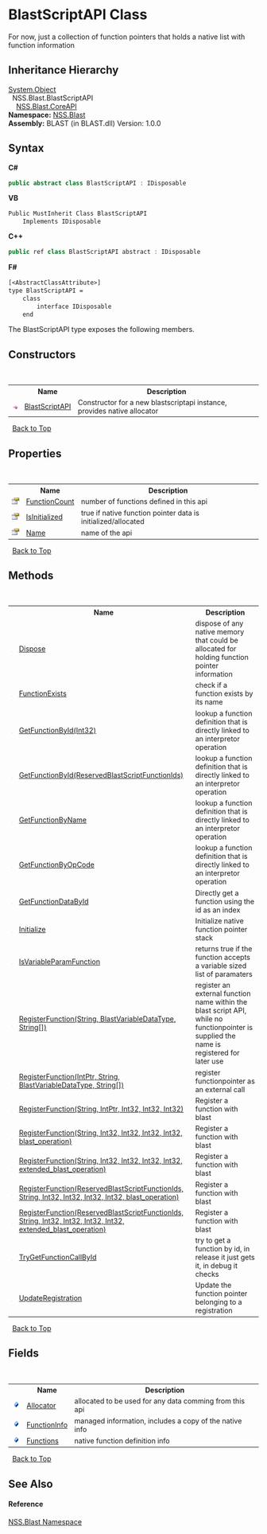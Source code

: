 # BlastScriptAPI Class
 

For now, just a collection of function pointers that holds a native list with function information


## Inheritance Hierarchy
<a href="https://docs.microsoft.com/dotnet/api/system.object" target="_blank" rel="noopener noreferrer">System.Object</a><br />&nbsp;&nbsp;NSS.Blast.BlastScriptAPI<br />&nbsp;&nbsp;&nbsp;&nbsp;<a href="7bedb79d-3cd2-aac6-6689-f4e89d124dce.md">NSS.Blast.CoreAPI</a><br />
**Namespace:**&nbsp;<a href="88b55311-4a89-0894-e27a-e157e443c7f7.md">NSS.Blast</a><br />**Assembly:**&nbsp;BLAST (in BLAST.dll) Version: 1.0.0

## Syntax

**C#**<br />
``` C#
public abstract class BlastScriptAPI : IDisposable
```

**VB**<br />
``` VB
Public MustInherit Class BlastScriptAPI
	Implements IDisposable
```

**C++**<br />
``` C++
public ref class BlastScriptAPI abstract : IDisposable
```

**F#**<br />
``` F#
[<AbstractClassAttribute>]
type BlastScriptAPI =  
    class
        interface IDisposable
    end
```

The BlastScriptAPI type exposes the following members.


## Constructors
&nbsp;<table><tr><th></th><th>Name</th><th>Description</th></tr><tr><td>![Public method](media/pubmethod.gif "Public method")</td><td><a href="0ccc527c-b999-1fd0-59cd-1232364856f2.md">BlastScriptAPI</a></td><td>
Constructor for a new blastscriptapi instance, provides native allocator</td></tr></table>&nbsp;
<a href="#blastscriptapi-class">Back to Top</a>

## Properties
&nbsp;<table><tr><th></th><th>Name</th><th>Description</th></tr><tr><td>![Public property](media/pubproperty.gif "Public property")</td><td><a href="2cc57b49-a977-7244-c0c9-230f077dea6d.md">FunctionCount</a></td><td>
number of functions defined in this api</td></tr><tr><td>![Public property](media/pubproperty.gif "Public property")</td><td><a href="46925b97-5737-6c68-1f95-1b7bac649735.md">IsInitialized</a></td><td>
true if native function pointer data is initialized/allocated</td></tr><tr><td>![Public property](media/pubproperty.gif "Public property")</td><td><a href="414e4dbe-0ee6-1751-a156-43161f8a1dc3.md">Name</a></td><td>
name of the api</td></tr></table>&nbsp;
<a href="#blastscriptapi-class">Back to Top</a>

## Methods
&nbsp;<table><tr><th></th><th>Name</th><th>Description</th></tr><tr><td>![Public method](media/pubmethod.gif "Public method")</td><td><a href="60591324-324a-5e9c-6993-b3f8f3c6d9a2.md">Dispose</a></td><td>
dispose of any native memory that could be allocated for holding function pointer information</td></tr><tr><td>![Public method](media/pubmethod.gif "Public method")</td><td><a href="275d0f4c-f03a-2a02-a249-df590c66278e.md">FunctionExists</a></td><td>
check if a function exists by its name</td></tr><tr><td>![Public method](media/pubmethod.gif "Public method")</td><td><a href="84e82515-9ca9-b3de-108a-bd3da4478ab5.md">GetFunctionById(Int32)</a></td><td>
lookup a function definition that is directly linked to an interpretor operation</td></tr><tr><td>![Public method](media/pubmethod.gif "Public method")</td><td><a href="25aa5b3e-6c8f-cb04-2ae9-bea78269a813.md">GetFunctionById(ReservedBlastScriptFunctionIds)</a></td><td>
lookup a function definition that is directly linked to an interpretor operation</td></tr><tr><td>![Public method](media/pubmethod.gif "Public method")</td><td><a href="f86fa2f4-afa0-128c-78ab-a38c8f5bdf5c.md">GetFunctionByName</a></td><td>
lookup a function definition that is directly linked to an interpretor operation</td></tr><tr><td>![Public method](media/pubmethod.gif "Public method")</td><td><a href="06d621f2-df7f-fe0d-b440-341430411728.md">GetFunctionByOpCode</a></td><td>
lookup a function definition that is directly linked to an interpretor operation</td></tr><tr><td>![Public method](media/pubmethod.gif "Public method")</td><td><a href="f9c1ae84-56ba-770a-a931-b55cb6aac76f.md">GetFunctionDataById</a></td><td>
Directly get a function using the id as an index</td></tr><tr><td>![Public method](media/pubmethod.gif "Public method")</td><td><a href="a6d81abb-21cb-1df4-6d56-766d0cfc2b29.md">Initialize</a></td><td>
Initialize native function pointer stack</td></tr><tr><td>![Public method](media/pubmethod.gif "Public method")</td><td><a href="9889f73c-27eb-5f8f-4eb0-e1beeef6ce88.md">IsVariableParamFunction</a></td><td>
returns true if the function accepts a variable sized list of paramaters</td></tr><tr><td>![Public method](media/pubmethod.gif "Public method")</td><td><a href="75b42d69-3fa2-5d72-8809-f2551acd1aa4.md">RegisterFunction(String, BlastVariableDataType, String[])</a></td><td>
register an external function name within the blast script API, while no functionpointer is supplied the name is registered for later use</td></tr><tr><td>![Public method](media/pubmethod.gif "Public method")</td><td><a href="c3bfc48d-a82b-be48-a780-f0c486a3a8ea.md">RegisterFunction(IntPtr, String, BlastVariableDataType, String[])</a></td><td>
register functionpointer as an external call</td></tr><tr><td>![Public method](media/pubmethod.gif "Public method")</td><td><a href="77aeaf78-08ed-386d-0409-2c60cad56383.md">RegisterFunction(String, IntPtr, Int32, Int32, Int32)</a></td><td>
Register a function with blast</td></tr><tr><td>![Public method](media/pubmethod.gif "Public method")</td><td><a href="095f23d8-9ec0-4ba4-5bc7-239ee9933e0a.md">RegisterFunction(String, Int32, Int32, Int32, Int32, blast_operation)</a></td><td>
Register a function with blast</td></tr><tr><td>![Public method](media/pubmethod.gif "Public method")</td><td><a href="8a2f464c-762f-ecae-1c83-d00adb4bcf6f.md">RegisterFunction(String, Int32, Int32, Int32, Int32, extended_blast_operation)</a></td><td>
Register a function with blast</td></tr><tr><td>![Public method](media/pubmethod.gif "Public method")</td><td><a href="c353cabb-a89d-456d-f2ad-4e8a27b53fc2.md">RegisterFunction(ReservedBlastScriptFunctionIds, String, Int32, Int32, Int32, Int32, blast_operation)</a></td><td>
Register a function with blast</td></tr><tr><td>![Public method](media/pubmethod.gif "Public method")</td><td><a href="a081abea-0b1e-8f3a-2839-c74df67536ca.md">RegisterFunction(ReservedBlastScriptFunctionIds, String, Int32, Int32, Int32, Int32, extended_blast_operation)</a></td><td>
Register a function with blast</td></tr><tr><td>![Public method](media/pubmethod.gif "Public method")</td><td><a href="5028ecdd-4184-5726-2c78-95edeab6e879.md">TryGetFunctionCallById</a></td><td>
try to get a function by id, in release it just gets it, in debug it checks</td></tr><tr><td>![Public method](media/pubmethod.gif "Public method")</td><td><a href="039c3214-55cd-86ea-2b86-009a2c36ef2b.md">UpdateRegistration</a></td><td>
Update the function pointer belonging to a registration</td></tr></table>&nbsp;
<a href="#blastscriptapi-class">Back to Top</a>

## Fields
&nbsp;<table><tr><th></th><th>Name</th><th>Description</th></tr><tr><td>![Public field](media/pubfield.gif "Public field")</td><td><a href="0cc6d233-258c-dfe1-7ab1-8fbb98933846.md">Allocator</a></td><td>
allocated to be used for any data comming from this api</td></tr><tr><td>![Public field](media/pubfield.gif "Public field")</td><td><a href="c0f49090-67a3-8192-1d56-8ee2ac61f059.md">FunctionInfo</a></td><td>
managed information, includes a copy of the native info</td></tr><tr><td>![Public field](media/pubfield.gif "Public field")</td><td><a href="1ad81bc5-60fa-90cf-5b17-09b3d2dee667.md">Functions</a></td><td>
native function definition info</td></tr></table>&nbsp;
<a href="#blastscriptapi-class">Back to Top</a>

## See Also


#### Reference
<a href="88b55311-4a89-0894-e27a-e157e443c7f7.md">NSS.Blast Namespace</a><br />